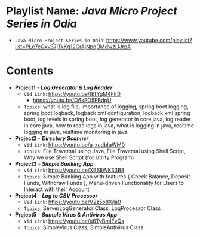 # Playlist Name: _Java Micro Project Series in Odia_

- `Java Micro Project Series in Odia`: https://www.youtube.com/playlist?list=PLc7eQxv37jTxKg12CrAjNpqDMdwzUJrpA

# Contents

- **Project1** - **_Log Generator & Log Reader_**
  - `Vid Link`: https://youtu.be/tEfYgM4Flr0
    - https://youtu.be/O6kEO5FBdpU
  - `Topics`: what is log file, importance of logging, spring boot logging, spring boot logback, logback xml configuration, logback.xml spring boot, log levels in spring boot, log generator in core java, log reader in core java, how to read logs in java, what is logging in java, realtime logging in java, realtime monitoring in java
- **Project2** - **_Directory Scanner_**
  - `Vid Link`: https://youtu.be/a_xadbIqWM0
  - `Topics`: File Traversal using Java, File Traversal using Shell Script, Why we use Shell Script (for Utility Program)
- **Project3** - **_Simple Banking App_**
  - `Vid Link`: https://youtu.be/XBSlIWK33B8
  - `Topics`: Simple Banking App with features { Check Balance, Deposit Funds, Withdraw Funds }, Menu-driven Functionality for Users to Interact with their Account
- **Project4** - **_Log to CSV Processor_**
  - `Vid Link`: https://youtu.be/V2z5o8Xjla0
  - `Topics`: ServerLogGenerator Class, LogProcessor Class
- **Project5** - **_Sample Virus & Antivirus App_**
  - `Vid Link`: https://youtu.be/u8TyBmIEvQs
  - `Topics`: SimpleVirus Class, SimpleAntivirus Class
